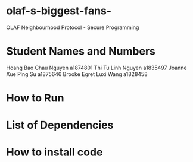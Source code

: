 # olaf-s-biggest-fans-
OLAF Neighbourhood Protocol - Secure Programming


# Student Names and Numbers
Hoang Bao Chau Nguyen a1874801
Thi Tu Linh Nguyen a1835497
Joanne Xue Ping Su a1875646
Brooke Egret Luxi Wang a1828458


# How to Run

# List of Dependencies 

# How to install code
